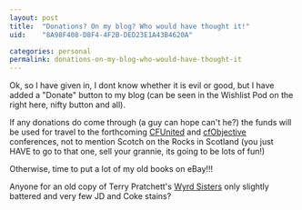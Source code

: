 ```yaml
---
layout: post
title:  "Donations? On my blog? Who would have thought it!"
uid:	"8A98F408-D8F4-4F2B-DED23E1A43B4620A"

categories: personal
permalink: donations-on-my-blog-who-would-have-thought-it
---
```

Ok, so I have given in, I dont know whether it is evil or good, but I have added a "Donate" button to my blog (can be seen in the Wishlist Pod on the right here, nifty button and all).

If any donations do come through (a guy can hope can't he?) the funds will be used for travel to the forthcoming <a href="http://www.cfunited.com/">CFUnited</a> and <a href="http://www.cfobjective.com/">cfObjective</a> conferences, not to mention Scotch on the Rocks in Scotland (you just HAVE to go to that one, sell your grannie, its going to be lots of fun!)

Otherwise, time to put a lot of my old books on eBay!!!

Anyone for an old copy of Terry Pratchett's <a href="http://www.amazon.co.uk/Sisters-Discworld-Novel-Terry-Pratchett/dp/0552134600/sr=8-9/qid=1162824788/ref=pd_ka_9/202-5218834-0604624?ie=UTF8&s=books">Wyrd Sisters</a> only slightly battered and very few JD and Coke stains?